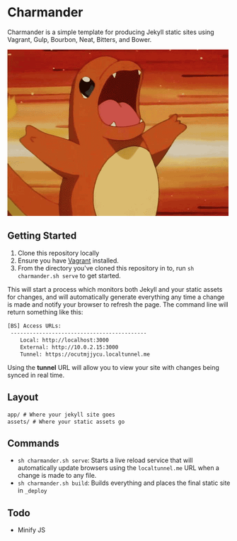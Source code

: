 # Charmander

Charmander is a simple template for producing Jekyll static sites using Vagrant, Gulp, Bourbon, Neat, Bitters, and Bower.

![Charmander](charmander.gif "char! mander! charmander!")

## Getting Started

1. Clone this repository locally
2. Ensure you have [Vagrant](https://www.vagrantup.com/) installed.
3. From the directory you've cloned this repository in to, run `sh charmander.sh serve` to get started.

This will start a process which monitors both Jekyll and your static assets for changes, and will automatically generate everything any time a change is made and notify your browser to refresh the page. The command line will return something like this:

```
[BS] Access URLs:
 -------------------------------------------
    Local: http://localhost:3000
 	External: http://10.0.2.15:3000
    Tunnel: https://ocutmjjycu.localtunnel.me
```

Using the **tunnel** URL will allow you to view your site with changes being synced in real time.

## Layout

```
app/ # Where your jekyll site goes
assets/ # Where your static assets go
```

## Commands

- `sh charmander.sh serve`: Starts a live reload service that will automatically update browsers using the `localtunnel.me` URL when a change is made to any file.
- `sh charmander.sh build`: Builds everything and places the final static site in `_deploy`

## Todo
- Minify JS
